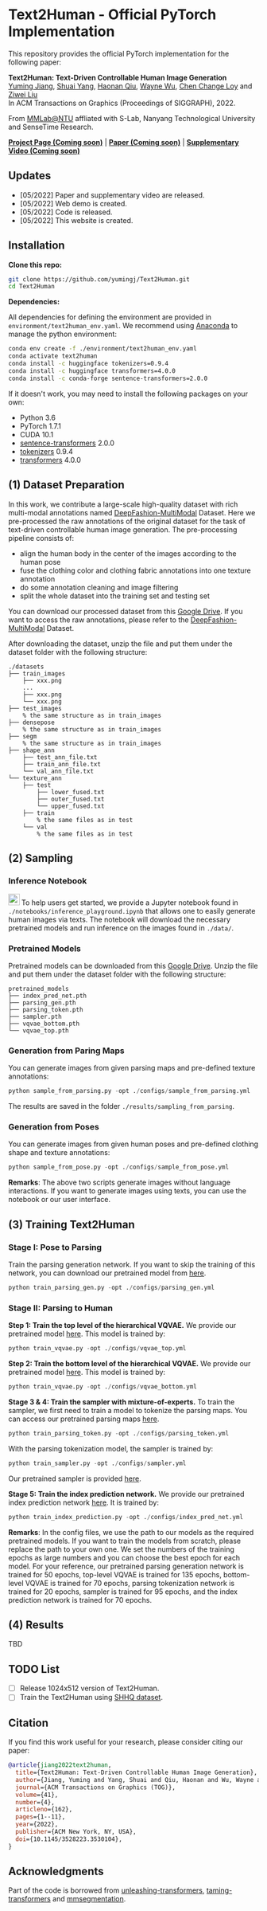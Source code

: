 # Text2Human - Official PyTorch Implementation

<!-- <img src="./doc_images/overview.jpg" width="96%" height="96%"> -->

This repository provides the official PyTorch implementation for the following paper:

**Text2Human: Text-Driven Controllable Human Image Generation**</br>
[Yuming Jiang](https://yumingj.github.io/), [Shuai Yang](https://williamyang1991.github.io/), [Haonan Qiu](http://haonanqiu.com/), [Wayne Wu](https://dblp.org/pid/50/8731.html), [Chen Change Loy](https://www.mmlab-ntu.com/person/ccloy/) and [Ziwei Liu](https://liuziwei7.github.io/)</br>
In ACM Transactions on Graphics (Proceedings of SIGGRAPH), 2022.

From [MMLab@NTU](https://www.mmlab-ntu.com/index.html) affliated with S-Lab, Nanyang Technological University and SenseTime Research.

[**Project Page (Coming soon)**](xxx) | [**Paper (Coming soon)**](https://arxiv.org/abs/2203.13248) | [**Supplementary Video (Coming soon)**](https://www.youtube.com/watch?v=scZTu77jixI)


## Updates

- [05/2022] Paper and supplementary video are released.
- [05/2022] Web demo is created.
- [05/2022] Code is released.
- [05/2022] This website is created.

## Installation
**Clone this repo:**
```bash
git clone https://github.com/yumingj/Text2Human.git
cd Text2Human
```
**Dependencies:**

All dependencies for defining the environment are provided in `environment/text2human_env.yaml`.
We recommend using [Anaconda](https://docs.anaconda.com/anaconda/install/) to manage the python environment:
```bash
conda env create -f ./environment/text2human_env.yaml
conda activate text2human
conda install -c huggingface tokenizers=0.9.4
conda install -c huggingface transformers=4.0.0
conda install -c conda-forge sentence-transformers=2.0.0
```

If it doesn't work, you may need to install the following packages on your own:
  - Python 3.6
  - PyTorch 1.7.1
  - CUDA 10.1
  - [sentence-transformers](https://huggingface.co/sentence-transformers) 2.0.0
  - [tokenizers](https://pypi.org/project/tokenizers/) 0.9.4
  - [transformers](https://huggingface.co/docs/transformers/installation) 4.0.0

## (1) Dataset Preparation

In this work, we contribute a large-scale high-quality dataset with rich multi-modal annotations named [DeepFashion-MultiModal](https://github.com/yumingj/DeepFashion-MultiModal) Dataset.
Here we pre-processed the raw annotations of the original dataset for the task of text-driven controllable human image generation. The pre-processing pipeline consists of:
  - align the human body in the center of the images according to the human pose
  - fuse the clothing color and clothing fabric annotations into one texture annotation
  - do some annotation cleaning and image filtering
  - split the whole dataset into the training set and testing set

You can download our processed dataset from this [Google Drive](https://drive.google.com/file/d/1KIoFfRZNQVn6RV_wTxG2wZmY8f2T_84B/view?usp=sharing). If you want to access the raw annotations, please refer to the [DeepFashion-MultiModal](https://github.com/yumingj/DeepFashion-MultiModal) Dataset.

After downloading the dataset, unzip the file and put them under the dataset folder with the following structure:
```
./datasets
├── train_images
    ├── xxx.png
    ...
    ├── xxx.png
    └── xxx.png
├── test_images
    % the same structure as in train_images
├── densepose
    % the same structure as in train_images
├── segm
    % the same structure as in train_images
├── shape_ann
    ├── test_ann_file.txt
    ├── train_ann_file.txt
    └── val_ann_file.txt
└── texture_ann
    ├── test
        ├── lower_fused.txt
        ├── outer_fused.txt
        └── upper_fused.txt
    ├── train
        % the same files as in test
    └── val
        % the same files as in test
```

## (2) Sampling

### Inference Notebook
<a href="http://colab.research.google.com/github/williamyang1991/DualStyleGAN/blob/master/notebooks/inference_playground.ipynb"><img src="https://colab.research.google.com/assets/colab-badge.svg" height=22.5></a>
To help users get started, we provide a Jupyter notebook found in `./notebooks/inference_playground.ipynb` that allows one to easily generate human images via texts.
The notebook will download the necessary pretrained models and run inference on the images found in `./data/`.


### Pretrained Models

Pretrained models can be downloaded from this [Google Drive](https://drive.google.com/file/d/1VyI8_AbPwAUaZJPaPba8zxsFIWumlDen/view?usp=sharing). Unzip the file and put them under the dataset folder with the following structure:
```
pretrained_models
├── index_pred_net.pth
├── parsing_gen.pth
├── parsing_token.pth
├── sampler.pth
├── vqvae_bottom.pth
└── vqvae_top.pth
```

### Generation from Paring Maps
You can generate images from given parsing maps and pre-defined texture annotations:
```python
python sample_from_parsing.py -opt ./configs/sample_from_parsing.yml
```
The results are saved in the folder `./results/sampling_from_parsing`.

### Generation from Poses
You can generate images from given human poses and pre-defined clothing shape and texture annotations:
```python
python sample_from_pose.py -opt ./configs/sample_from_pose.yml
```

**Remarks**: The above two scripts generate images without language interactions. If you want to generate images using texts, you can use the notebook or our user interface.


## (3) Training Text2Human

### Stage I: Pose to Parsing
Train the parsing generation network. If you want to skip the training of this network, you can download our pretrained model from [here](https://drive.google.com/file/d/1MNyFLGqIQcOMg_HhgwCmKqdwfQSjeg_6/view?usp=sharing).
```python
python train_parsing_gen.py -opt ./configs/parsing_gen.yml
```

### Stage II: Parsing to Human

**Step 1: Train the top level of the hierarchical VQVAE.**
We provide our pretrained model [here](https://drive.google.com/file/d/1TwypUg85gPFJtMwBLUjVS66FKR3oaTz8/view?usp=sharing). This model is trained by:
```python
python train_vqvae.py -opt ./configs/vqvae_top.yml
```

**Step 2: Train the bottom level of the hierarchical VQVAE.**
We provide our pretrained model [here](https://drive.google.com/file/d/15hzbY-RG-ILgzUqqGC0qMzlS4OayPdRH/view?usp=sharing). This model is trained by:
```python
python train_vqvae.py -opt ./configs/vqvae_bottom.yml
```

**Stage 3 & 4: Train the sampler with mixture-of-experts.** To train the sampler, we first need to train a model to tokenize the parsing maps. You can access our pretrained parsing maps [here](https://drive.google.com/file/d/1GLHoOeCP6sMao1-R63ahJMJF7-J00uir/view?usp=sharing).
```python
python train_parsing_token.py -opt ./configs/parsing_token.yml
```

With the parsing tokenization model, the sampler is trained by:
```python
python train_sampler.py -opt ./configs/sampler.yml
```
Our pretrained sampler is provided [here](https://drive.google.com/file/d/1OQO_kG2fK7eKiG1VJH1OL782X71UQAmS/view?usp=sharing).

**Stage 5: Train the index prediction network.**
We provide our pretrained index prediction network [here](https://drive.google.com/file/d/1rqhkQD-JGd7YBeIfDvMV-vjfbNHpIhYm/view?usp=sharing). It is trained by:
```python
python train_index_prediction.py -opt ./configs/index_pred_net.yml
```


**Remarks**: In the config files, we use the path to our models as the required pretrained models. If you want to train the models from scratch, please replace the path to your own one. We set the numbers of the training epochs as large numbers and you can choose the best epoch for each model. For your reference, our pretrained parsing generation network is trained for 50 epochs, top-level VQVAE is trained for 135 epochs, bottom-level VQVAE is trained for 70 epochs, parsing tokenization network is trained for 20 epochs, sampler is trained for 95 epochs, and the index prediction network is trained for 70 epochs.

## (4) Results

TBD

## TODO List

- [ ] Release 1024x512 version of Text2Human.
- [ ] Train the Text2Human using [SHHQ dataset]([https://arxiv.org/pdf/2204.11823.pdf](https://stylegan-human.github.io/)).

## Citation

If you find this work useful for your research, please consider citing our paper:

```bibtex
@article{jiang2022text2human,
  title={Text2Human: Text-Driven Controllable Human Image Generation},
  author={Jiang, Yuming and Yang, Shuai and Qiu, Haonan and Wu, Wayne and Loy, Chen Change and Liu, Ziwei},
  journal={ACM Transactions on Graphics (TOG)},
  volume={41},
  number={4},
  articleno={162},
  pages={1--11},
  year={2022},
  publisher={ACM New York, NY, USA},
  doi={10.1145/3528223.3530104},
}
```

## Acknowledgments

Part of the code is borrowed from [unleashing-transformers](https://github.com/samb-t/unleashing-transformers), [taming-transformers](https://github.com/CompVis/taming-transformers) and [mmsegmentation](https://github.com/open-mmlab/mmsegmentation).
